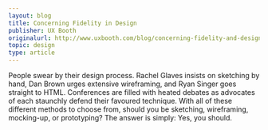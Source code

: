 ```yaml
---
layout: blog
title: Concerning Fidelity in Design
publisher: UX Booth
originalurl: http://www.uxbooth.com/blog/concerning-fidelity-and-design/
topic: design
type: article
---
```


People swear by their design process. Rachel Glaves insists on sketching by hand, Dan Brown urges extensive wireframing, and Ryan Singer goes straight to HTML. Conferences are filled with heated debates as advocates of each staunchly defend their favoured technique. With all of these different methods to choose from, should you be sketching, wireframing, mocking-up, or prototyping? The answer is simply: Yes, you should.